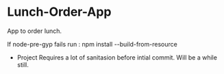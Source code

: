 # Lunch-Order-App
App to order lunch.

If node-pre-gyp fails run : npm install --build-from-resource

- Project Requires a lot of sanitasion before intial commit. Will be a while still.